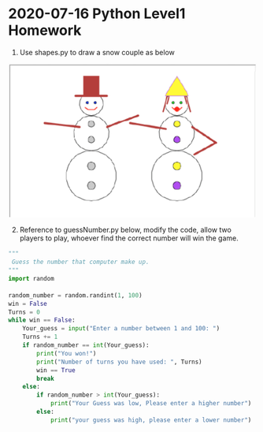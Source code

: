 # 2020-07-16 Python Level1 Homework

1. Use shapes.py to draw a snow couple as below

![Snow Couple](snowCouple.png)

2. Reference to guessNumber.py below, modify the code, allow two players to play, whoever find the correct number will win the game.
```py
"""
 Guess the number that computer make up.
"""
import random

random_number = random.randint(1, 100)
win = False
Turns = 0
while win == False:
    Your_guess = input("Enter a number between 1 and 100: ")
    Turns += 1
    if random_number == int(Your_guess):
        print("You won!")
        print("Number of turns you have used: ", Turns)
        win == True
        break
    else:
        if random_number > int(Your_guess):
            print("Your Guess was low, Please enter a higher number")
        else:
            print("your guess was high, please enter a lower number")

```